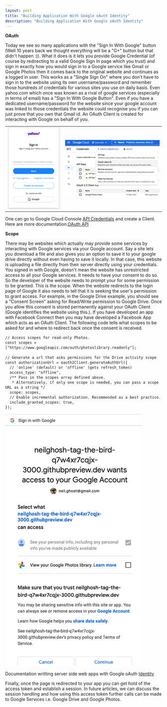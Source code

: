 ```yaml
---
layout: post
title: "Building Application With Google oAuth Identity"
description: "Building Application With Google oAuth Identity"
--- 
```

**OAuth**

Today we see so many applications with the "Sign In With Google" button (Well 10 years back we thought everything will be a "G+" button but that didn't happen :)). What it does is it lets you provide Google Credential (of course by redirecting to a valid Google Sign In page which you trust) and sign in exactly how you would sign in to a Google service like Gmail or Google Photos then it comes back to the original website and continues as a logged in user. This works as a "Single Sign On" where you don't have to sign in to the website using its own username/password and remember those hundreds of credentials for various sites you use on daily basis. Even yahoo.com which once was known as a rival of google services (especially in terms of email) has a "Sign In With Google Button". Even if you have a dedicated username/password for the website since your google account was linked to those credentials the website could recognise you if you can just prove that you own that Gmail id. An OAuth Client is created for interacting with Google on behalf of you.

<table>
  <tr>
    <td>
<img src="/assets/2022/yahoo-signin.png" /> </td><td> <img src="/assets/2022/google-oauth-client.png" /> 
    </td>
    </tr>
  </table>

One can go to Google Cloud Console [API Credentials](https://console.cloud.google.com/apis/credentials) and create a Client. 
Here are more documentation.[OAuth API](https://support.google.com/cloud/answer/6158849?hl=en)

**Scope**

There may be websites which actually may provide some services by interacting with Google services via your Google account. Say a site lets you download a file and also gives you an option to save it to your google drive directly without even having to save it locally. In that case, this website is uploading a file directly from their server directly using your credentials. You signed in with Google, doesn't mean the website has unrestricted access to all your Google services. It needs to have your consent to do so. So the developer of the website needs to prompt your for some permission to be granted. This is the scope. When the website redirects to the login page of Google it also needs to tell that it is seeking the user's permission to grant access. For example, in the Google Drive example, you should see a "Consent Screen" asking for Read/Write permission to Google Drive. Once you allow this consent is stored permanently against your OAuth Client (Google identifies the website using this.). If you have developed an app with Facebook Connect then you may have developed a Facebook App which acts as an OAuth Client. The following code tells what scopes to be asked for and where to redirect back once the consent is received.

```
// Access scopes for read-only Photos.
const scopes = ["https://www.googleapis.com/auth/photoslibrary.readonly"];

// Generate a url that asks permissions for the Drive activity scope
const authorizationUrl = oauth2Client.generateAuthUrl({
  // 'online' (default) or 'offline' (gets refresh_token)
  access_type: "offline",
  /** Pass in the scopes array defined above.
   * Alternatively, if only one scope is needed, you can pass a scope URL as a string */
  scope: scopes,
  // Enable incremental authorization. Recommended as a best practice.
  include_granted_scopes: true,
});
```

![Consent Screen](/assets/2022/consent-screen.png) 

Documentation writting server side web apps with Google oAuth [Identity](https://developers.google.com/identity/protocols/oauth2/web-server)

Finally, once the page is redirected to your app you can get hold of the access token and establish a session. In future articles, we can discuss the session handling and how using this access token further calls can be made to Google Services i.e. Google Drive and Google Photos.

